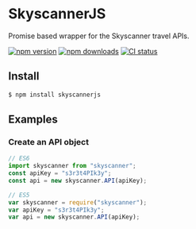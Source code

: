 # SkyscannerJS

Promise based wrapper for the Skyscanner travel APIs.

[![npm version](https://badge.fury.io/js/skyscannerjs.svg)](https://badge.fury.io/js/skyscannerjs)
[![npm downloads](https://img.shields.io/npm/dm/skyscannerjs.svg)](https://img.shields.io/npm/dm/skyscannerjs)
[![CI status](https://travis-ci.org/Garee/skyscannerjs.svg?branch=master)](https://travis-ci.org/Garee/skyscannerjs)

## Install

```sh
$ npm install skyscannerjs
```

## Examples

### Create an API object

```javascript
// ES6
import skyscanner from "skyscanner";
const apiKey = "s3r3t4PIk3y";
const api = new skyscanner.API(apiKey);

// ES5
var skyscanner = require("skyscanner");
var apiKey = "s3r3t4PIk3y";
var api = new skyscanner.API(apiKey);
```
